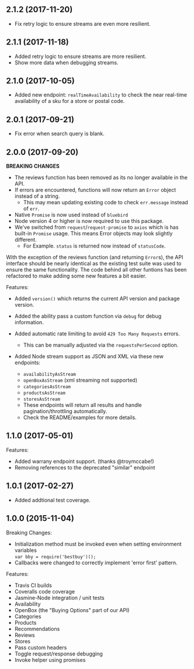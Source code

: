 ## 2.1.2 (2017-11-20)
  - Fix retry logic to ensure streams are even more resilient.

## 2.1.1 (2017-11-18)
  - Added retry logic to ensure streams are more resilient.
  - Show more data when debugging streams.

## 2.1.0 (2017-10-05)
  - Added new endpoint: `realTimeAvailability` to check the near real-time availability of a sku for a store or postal code.

## 2.0.1 (2017-09-21)
  - Fix error when search query is blank.

## 2.0.0 (2017-09-20)

**BREAKING CHANGES**
  - The reviews function has been removed as its no longer available in the API.
  - If errors are encountered, functions will now return an `Error` object instead of a string.
    - This may mean updating existing code to check `err.message` instead of `err`.
  - Native `Promise` is now used instead of `bluebird`
  - Node version 4 or higher is now required to use this package.
  - We've switched from `request`/`request-promise` to `axios` which is has built-in `Promise` usage. This means Error objects may look slightly different.
    - For Example. `status` is returned now instead of `statusCode`.

With the exception of the reviews function (and returning `Error`s), the API interface should be nearly identical as the existing test suite was used to ensure the same functionality. The code behind all other funtions has been refactored to make adding some new features a bit easier.

Features:
  - Added `version()` which returns the current API version and package version.
  - Added the ability pass a custom function via `debug` for debug information.
  - Added automatic rate limiting to avoid `429 Too Many Requests` errors.
    - This can be manually adjusted via the `requestsPerSecond` option.

  - Added Node stream support as JSON and XML via these new endpoints:
    - `availabilityAsStream`
    - `openBoxAsStream` (xml streaming not supported)
    - `categoriesAsStream`
    - `productsAsStream`
    - `storesAsStream`
    - These endpoints will return all results and handle pagination/throttling automatically.
    - Check the README/examples for more details.

## 1.1.0 (2017-05-01)

Features:
  - Added warrany endpoint support. (thanks @troymccabe!)
  - Removing references to the deprecated "similar" endpoint

## 1.0.1 (2017-02-27)

- Added addtional test coverage.

## 1.0.0 (2015-11-04)

Breaking Changes:

  - Initialization method must be invoked even when setting environment variables<br>
    `var bby = require('bestbuy')();`
  - Callbacks were changed to correctly implement 'error first' pattern.<br>

Features:

  - Travis CI builds
  - Coveralls code coverage
  - Jasmine-Node integration / unit tests
  - Availability
  - OpenBox (the "Buying Options" part of our API)
  - Categories
  - Products
  - Recommendations
  - Reviews
  - Stores
  - Pass custom headers
  - Toggle request/response debugging
  - Invoke helper using promises